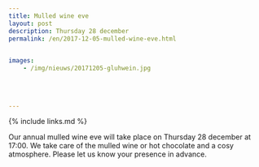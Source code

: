 ```yaml
---
title: Mulled wine eve
layout: post
description: Thursday 28 december
permalink: /en/2017-12-05-mulled-wine-eve.html

    
images: 
    - /img/nieuws/20171205-gluhwein.jpg
    
    
    
    
---
```


{% include links.md %}

Our annual mulled wine eve will take place on Thursday 28 december at 17:00. We take care of the mulled wine or hot chocolate and a cosy atmosphere. Please let us know your presence in advance. 


